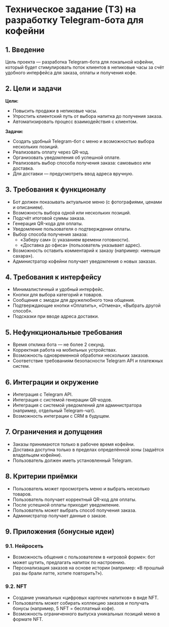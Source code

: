 # Техническое задание (ТЗ) на разработку Telegram-бота для кофейни

## 1. Введение
Цель проекта — разработка Telegram-бота для локальной кофейни, который будет стимулировать поток клиентов в непиковые часы за счёт удобного интерфейса для заказа, оплаты и получения кофе.

## 2. Цели и задачи
**Цели:**
- Повысить продажи в непиковые часы.
- Упростить клиентский путь от выбора напитка до получения заказа.
- Автоматизировать процесс взаимодействия с клиентом.

**Задачи:**
- Создать удобный Telegram-бот с меню и возможностью выбора нескольких позиций.
- Реализовать оплату через QR-код.
- Организовать уведомления об успешной оплате.
- Реализовать выбор способа получения заказа: самовывоз или доставка.
- Для доставки — предусмотреть ввод адреса вручную.

## 3. Требования к функционалу
- Бот должен показывать актуальное меню (с фотографиями, ценами и описанием).
- Возможность выбора одной или нескольких позиций.
- Подсчёт итоговой суммы заказа.
- Генерация QR-кода для оплаты.
- Уведомление пользователя о подтверждении оплаты.
- Выбор способа получения заказа:
  - «Заберу сам» (с указанием времени готовности).
  - «Доставка до офиса» (пользователь указывает адрес).
- Возможность оставить комментарий к заказу (например: «меньше сахара»).
- Администратор кофейни получает уведомления о новых заказах.

## 4. Требования к интерфейсу
- Минималистичный и удобный интерфейс.
- Кнопки для выбора категорий и товаров.
- Сообщения с эмодзи для дружелюбного тона общения.
- Подтверждающие кнопки «Оплатить», «Отмена», «Выбрать другой способ».
- Подсказки при вводе адреса доставки.

## 5. Нефункциональные требования
- Время отклика бота — не более 2 секунд.
- Корректная работа на мобильных устройствах.
- Возможность одновременной обработки нескольких заказов.
- Соответствие требованиям безопасности Telegram API и платежных систем.

## 6. Интеграции и окружение
- Интеграция с Telegram API.
- Интеграция с системой генерации QR-кодов.
- Интеграция с системой уведомлений для администратора (например, отдельный Telegram-чат).
- Возможность интеграции с CRM в будущем.

## 7. Ограничения и допущения
- Заказы принимаются только в рабочее время кофейни.
- Доставка доступна только в пределах определённой зоны (задаётся владельцем кофейни).
- Пользователь должен иметь установленный Telegram.

## 8. Критерии приёмки
- Пользователь может просмотреть меню и выбрать несколько товаров.
- Пользователь получает корректный QR-код для оплаты.
- После успешной оплаты приходит уведомление.
- Пользователь может выбрать способ получения заказа.
- Администратор получает данные о заказе.

## 9. Приложения (бонусные идеи)
### 9.1. Нейросеть
- Возможность общения с пользователем в «игровой форме»: бот может шутить, предлагать напиток по настроению.
- Персонализация заказов на основе истории (например: «В прошлый раз вы брали латте, хотите повторить?»).

### 9.2. NFT
- Создание уникальных «цифровых карточек напитков» в виде NFT.
- Пользователь может собирать коллекцию заказов и получать бонусы (например, 5 NFT = бесплатный кофе).
- Возможность ограниченного выпуска уникальных позиций меню в формате NFT.
